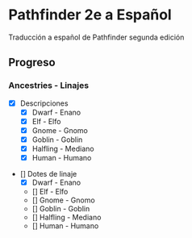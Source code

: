 # Pathfinder 2e a Español
Traducción a español de Pathfinder segunda edición
## Progreso
### Ancestries - Linajes
- [x] Descripciones
  - [x] Dwarf - Enano
  - [x] Elf - Elfo
  - [x] Gnome - Gnomo
  - [x] Goblin - Goblin
  - [x] Halfling - Mediano
  - [x] Human - Humano
- [] Dotes de linaje
  - [x] Dwarf - Enano
  - [] Elf - Elfo
  - [] Gnome - Gnomo
  - [] Goblin - Goblin
  - [] Halfling - Mediano
  - [] Human - Humano 
